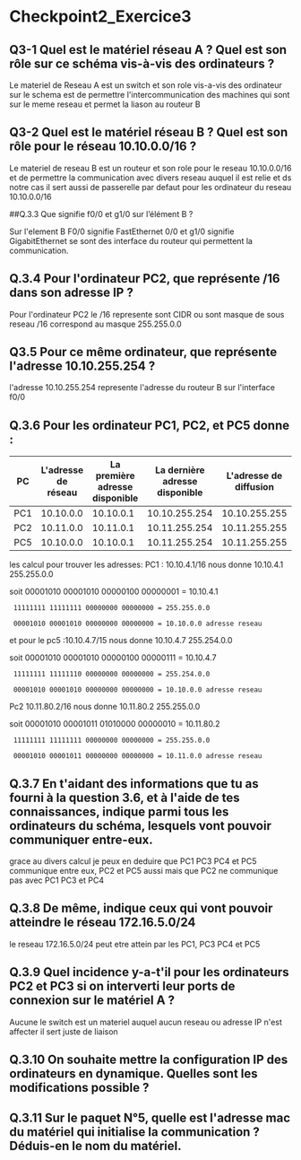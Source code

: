 # Checkpoint2_Exercice3

## Q3-1 Quel est le matériel réseau A ? Quel est son rôle sur ce schéma vis-à-vis des ordinateurs ?

Le materiel de Reseau A est un switch et son role vis-a-vis des ordinateur sur le schema est de permettre l'intercommunication des machines qui sont sur le meme reseau et permet la liason au routeur B

## Q3-2 Quel est le matériel réseau B ? Quel est son rôle pour le réseau 10.10.0.0/16 ?

Le materiel de reseau B est un routeur et son role pour le reseau 10.10.0.0/16 et de permettre la communication avec divers reseau auquel il est relie et ds notre cas il sert aussi de passerelle par defaut pour les ordinateur du reseau 10.10.0.0/16

##Q.3.3 Que signifie f0/0 et g1/0 sur l’élément B ?

Sur l'element B F0/0 signifie FastEthernet 0/0 et g1/0 signifie GigabitEthernet se sont des interface du routeur qui permettent la communication.

## Q.3.4 Pour l'ordinateur PC2, que représente /16 dans son adresse IP ?

Pour l'ordinateur PC2 le /16 represente sont CIDR ou sont masque de sous reseau /16 correspond au masque 255.255.0.0

## Q3.5 Pour ce même ordinateur, que représente l'adresse 10.10.255.254 ?

l'adresse 10.10.255.254 represente l'adresse du routeur B sur l'interface f0/0 

## Q.3.6 Pour les ordinateur PC1, PC2, et PC5 donne :

|  PC |L'adresse de réseau |La première adresse disponible |La dernière adresse disponible |L'adresse de diffusion|
|---|--------------- |-------------------------------|-------------------------------|----------------------|
|PC1|10.10.0.0           |10.10.0.1                      |10.10.255.254                  |10.10.255.255|
|PC2|10.11.0.0           |10.11.0.1                      |10.11.255.254                  |10.11.255.255|
|PC5|10.10.0.0           |10.10.0.1                      |10.11.255.254                  |10.11.255.255|

les calcul pour trouver les adresses: PC1 : 10.10.4.1/16 nous donne 10.10.4.1 255.255.0.0 

soit 00001010 00001010 00000100 00000001 = 10.10.4.1

     11111111 11111111 00000000 00000000 = 255.255.0.0
     
     00001010 00001010 00000000 00000000 = 10.10.0.0 adresse reseau

et pour le pc5 :10.10.4.7/15 nous donne 10.10.4.7 255.254.0.0

soit 00001010 00001010 00000100 00000111 = 10.10.4.7

     11111111 11111110 00000000 00000000 = 255.254.0.0
     
     00001010 00001010 00000000 00000000 = 10.10.0.0 adresse reseau

Pc2 10.11.80.2/16 nous donne 10.11.80.2 255.255.0.0

soit 00001010 00001011 01010000 00000010 = 10.11.80.2

     11111111 11111111 00000000 00000000 = 255.255.0.0
     
     00001010 00001011 00000000 00000000 = 10.11.0.0 adresse reseau

## Q.3.7 En t'aidant des informations que tu as fourni à la question 3.6, et à l'aide de tes connaissances, indique parmi tous les ordinateurs du schéma, lesquels vont pouvoir communiquer entre-eux.

grace au divers calcul je peux en deduire que PC1 PC3 PC4 et PC5 communique entre eux, PC2 et PC5 aussi mais que PC2 ne communique pas avec PC1 PC3 et PC4

## Q.3.8 De même, indique ceux qui vont pouvoir atteindre le réseau 172.16.5.0/24

le reseau 172.16.5.0/24 peut etre attein par les PC1, PC3 PC4 et PC5 

## Q.3.9 Quel incidence y-a-t'il pour les ordinateurs PC2 et PC3 si on interverti leur ports de connexion sur le matériel A ?

Aucune le switch est un materiel auquel aucun reseau ou adresse IP n'est affecter il sert juste de liaison

## Q.3.10 On souhaite mettre la configuration IP des ordinateurs en dynamique. Quelles sont les modifications possible ?


## Q.3.11 Sur le paquet N°5, quelle est l'adresse mac du matériel qui initialise la communication ? Déduis-en le nom du matériel.


